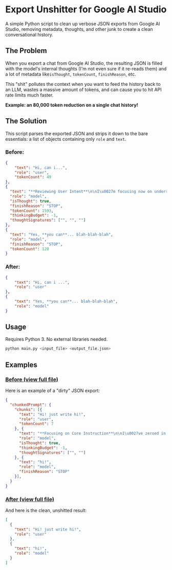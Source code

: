 # Export Unshitter for Google AI Studio

A simple Python script to clean up verbose JSON exports from Google AI Studio, removing metadata, thoughts, and other junk to create a clean conversational history.

## The Problem

When you export a chat from Google AI Studio, the resulting JSON is filled with the model's internal thoughts (I'm not even sure if it re-reads them) and a lot of metadata like`isThought`, `tokenCount`, `finishReason`, etc.

This "shit" pollutes the context when you want to feed the history back to an LLM, wastes a massive amount of tokens, and can cause you to hit API rate limits much faster.

**Example: an 80,000 token reduction on a single chat history!**

## The Solution

This script parses the exported JSON and strips it down to the bare essentials: a list of objects containing only `role` and `text`.

### Before:
```json
{
    "text": "Hi, can i...",
    "role": "user",
    "tokenCount": 49
},
{
  "text": "**Reviewing User Intent**\n\nI\u0027m focusing now on understanding the user\u0027s..blah-blah-blah",
  "role": "model",
  "isThought": true,
  "finishReason": "STOP",
  "tokenCount": 1593,
  "thinkingBudget": -1,
  "thoughtSignatures": ["", "", ""]
}, 
{
  "text": "Yes, **you can**... blah-blah-blah",
  "role": "model",
  "finishReason": "STOP",
  "tokenCount": 120
}
```
### After:
```json
{
    "text": "Hi, can i ...",
    "role": "user"
},
{
    "text": "Yes, **you can**... blah-blah-blah",
    "role": "model"
}
```

## Usage
Requires Python 3. No external libraries needed.
```bash
python main.py <input_file> <output_file.json>
```

## Examples
### [Before (view full file)](before.json)
Here is an example of a "dirty" JSON export:
```json
{
  "chunkedPrompt": {
    "chunks": [{
      "text": "Hi! just write hi!",
      "role": "user",
      "tokenCount": 7
    }, {
      "text": "**Focusing on Core Instruction**\n\nI\u0027ve zeroed in on the user\u0027s explicit command: \"just write hi!\". The initial greeting is now properly considered a conversational opener.  My analysis of this single instruction is complete, and I\u0027m ready to proceed with execution.\n\n\n**Refining Response Delivery**\n\nI\u0027ve carefully considered the user\u0027s simple request, dissecting its intent and implications. My understanding is now cemented: deliver \"hi!\" without embellishment. I\u0027ve re-evaluated my analysis and determined it\u0027s complete. My task is now to generate the required text precisely and efficiently.\n\n\n",
      "role": "model",
      "isThought": true,
      "thinkingBudget": -1,
      "thoughtSignatures": ["", ""]
    }, {
      "text": "hi!",
      "role": "model",
      "finishReason": "STOP"
    }],
  }
}
```
### [After (view full file)](after.json)
And here is the clean, unshitted result:
```json
[
  {
    "text": "Hi! just write hi!",
    "role": "user"
  },
  {
    "text": "hi!",
    "role": "model"
  }
]
```